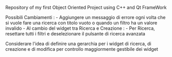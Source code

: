 Repository of my first Object Oriented Project using C++ and Qt FrameWork


Possibili Cambiamenti :
    - Aggiungere un messaggio di errore ogni volta che si vuole fare una ricerca
      con titolo vuoto o quando un filtro ha un valore invalido
    - Al cambio del widget tra Ricerca e Creazione :
        - Per Ricerca, resettare tutti i filtri e deselezionare il pulsante di ricerca avanzata

Considerare l'idea di definire una gerarchia per i widget di ricerca, di creazione e di modifica
per controllo maggiormente gestibile dei widget
